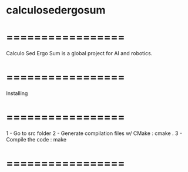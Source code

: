# calculosedergosum
# =================
Calculo Sed Ergo Sum is a global project for AI and robotics.

# =================
Installing
# =================
1 - Go to src folder
2 - Generate compilation files w/ CMake :
	cmake .
3 - Compile the code :
	make
# =================
